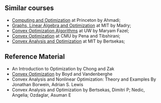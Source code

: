 Similar courses
----------------

- [Computing and Optimization](http://aaa.princeton.edu/orf363) at Princeton by Ahmadi;
- [Graphs, Linear Algebra and Optimization](http://courses.csail.mit.edu/6.S978/) at MIT by Madry;
- [Convex Optimization Algorithms](https://class.ee.washington.edu/546/2016spr/) at UW by Maryam Fazel;
- [Convex Optimization](http://www.stat.cmu.edu/~ryantibs/convexopt/) at CMU by Pena and Tibshirani;
- [Convex Analysis and Optimization](https://ocw.mit.edu/courses/electrical-engineering-and-computer-science/6-253-convex-analysis-and-optimization-spring-2012/index.htm) at MIT by Bertsekas;


Reference Material
------------------

- An Introduction to Optimization by Chong and Zak
- [Convex Optimization](https://web.stanford.edu/~boyd/cvxbook/) by Boyd and Vandenberghe
- Convex Analysis and Nonlinear Optimization: Theory and Examples By Jonathan Borwein, Adrian S. Lewis
- Convex Analysis and Optimization by Bertsekas, Dimitri P; Nedic, Angelia; Ozdaglar, Asuman E


